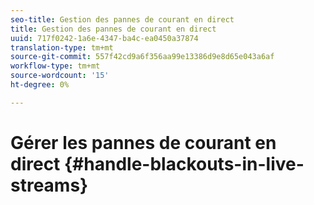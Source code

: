```yaml
---
seo-title: Gestion des pannes de courant en direct
title: Gestion des pannes de courant en direct
uuid: 717f0242-1a6e-4347-ba4c-ea0450a37874
translation-type: tm+mt
source-git-commit: 557f42cd9a6f356aa99e13386d9e8d65e043a6af
workflow-type: tm+mt
source-wordcount: '15'
ht-degree: 0%

---
```



# Gérer les pannes de courant en direct {#handle-blackouts-in-live-streams}
